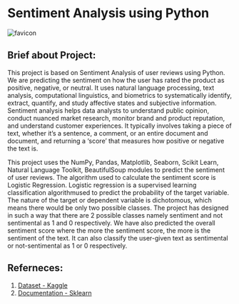 # Sentiment Analysis using Python

![favicon](https://user-images.githubusercontent.com/81156510/180811822-1476b05d-d389-4065-9a9d-26e366aa9f68.jpg)

## Brief about Project:
This project is based on Sentiment Analysis of user reviews using Python. We are predicting the sentiment on how the user has rated the product as positive, negative, or neutral. It uses natural language processing, text analysis, computational linguistics, and biometrics to systematically identify, extract, quantify, and study affective states and subjective information. Sentiment analysis helps data analysts to understand public opinion, conduct nuanced market research, monitor brand and product reputation, and understand customer experiences. It typically involves taking a piece of text, whether it’s a sentence, a comment, or an entire document and document, and returning a ‘score’ that measures how positive or negative the text is.

This project uses the NumPy, Pandas, Matplotlib, Seaborn, Scikit Learn, Natural Language Toolkit, BeautifulSoup modules to predict the sentiment of user reviews. The algorithm used to calculate the sentiment score is Logistic Regression. Logistic regression is a supervised learning classification algorithmused to predict the probability of the target variable. The nature of the target or dependent variable is dichotomous, which means there would be only two possible classes. The project has designed in such a way that there are 2 possible classes namely sentiment and not sentimental as 1 and 0 respectively. We have also predicted the overall sentiment score where the more the sentiment score, the more is the sentiment of the text. It can also classify the user-given
text as sentimental or not-sentimental as 1 or 0 respectively.

## Referneces:
1. [Dataset - Kaggle](https://www.kaggle.com/)
1. [Documentation - Sklearn](https://scikit-learn.org/stable/modules/generated/sklearn.linear_model.LogisticRegression.html)

